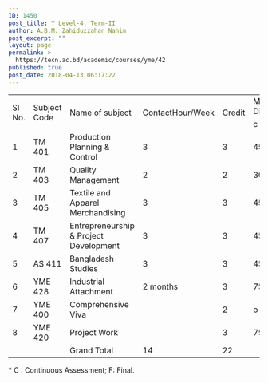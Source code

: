 ```yaml
---
ID: 1450
post_title: Y Level-4, Term-II
author: A.B.M. Zahiduzzahan Nahim
post_excerpt: ""
layout: page
permalink: >
  https://tecn.ac.bd/academic/courses/yme/42
published: true
post_date: 2018-04-13 06:17:22
---
```

<table width="633">
<tbody>
<tr>
<td rowspan="2" width="33">Sl No.</td>
<td rowspan="2" width="81">Subject Code</td>
<td rowspan="2" width="205">Name of subject</td>
<td rowspan="2" width="63">ContactHour/Week</td>
<td rowspan="2" width="63">Credit</td>
<td colspan="3" width="189">Mark Distribution *</td>
</tr>
<tr>
<td width="62">c</td>
<td width="63">F</td>
<td width="63">Total</td>
</tr>
<tr>
<td width="33">1</td>
<td width="81">TM 401</td>
<td width="205">Production Planning &amp; Control</td>
<td width="63">3</td>
<td width="63">3</td>
<td width="62">45</td>
<td width="63">105</td>
<td width="63">150</td>
</tr>
<tr>
<td width="33">2</td>
<td width="81">TM 403</td>
<td width="205">Quality Management</td>
<td width="63">2</td>
<td width="63">2</td>
<td width="62">30</td>
<td width="63">70</td>
<td width="63">100</td>
</tr>
<tr>
<td width="33">3</td>
<td width="81">TM 405</td>
<td width="205">Textile and Apparel Merchandising</td>
<td width="63">3</td>
<td width="63">3</td>
<td width="62">45</td>
<td width="63">105</td>
<td width="63">150</td>
</tr>
<tr>
<td width="33">4</td>
<td width="81">TM 407</td>
<td width="205">Entrepreneurship &amp; Project Development</td>
<td width="63">3</td>
<td width="63">3</td>
<td width="62">45</td>
<td width="63">105</td>
<td width="63">150</td>
</tr>
<tr>
<td width="33">5</td>
<td width="81">AS 411</td>
<td width="205">Bangladesh Studies</td>
<td width="63">3</td>
<td width="63">3</td>
<td width="62">45</td>
<td width="63">105</td>
<td width="63">150</td>
</tr>
<tr>
<td width="33">6</td>
<td width="81">YME 428</td>
<td width="205">Industrial Attachment</td>
<td width="63">2 months</td>
<td width="63">3</td>
<td width="62">75</td>
<td width="63">75</td>
<td width="63">150</td>
</tr>
<tr>
<td width="33">7</td>
<td width="81">YME 400</td>
<td width="205">Comprehensive Viva</td>
<td width="63"></td>
<td width="63">2</td>
<td width="62">o</td>
<td width="63">100</td>
<td width="63">100</td>
</tr>
<tr>
<td width="33">8</td>
<td width="81">YME 420</td>
<td width="205">Project Work</td>
<td width="63"></td>
<td width="63">3</td>
<td width="62">75</td>
<td width="63">75</td>
<td width="63">150</td>
</tr>
<tr>
<td width="33"></td>
<td width="81"></td>
<td width="205">Grand Total</td>
<td width="63">14</td>
<td width="63">22</td>
<td width="62"></td>
<td width="63"></td>
<td width="63"></td>
</tr>
</tbody>
</table>
* C : Continuous Assessment; F: Final.